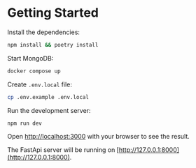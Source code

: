 # Getting Started

Install the dependencies:

```bash
npm install && poetry install
```

Start MongoDB:

```bash
docker compose up
```

Create `.env.local` file:

```bash
cp .env.example .env.local
```

Run the development server:

```bash
npm run dev
```

Open [http://localhost:3000](http://localhost:3000) with your browser to see the result.

The FastApi server will be running on [http://127.0.0.1:8000](http://127.0.0.1:8000).
